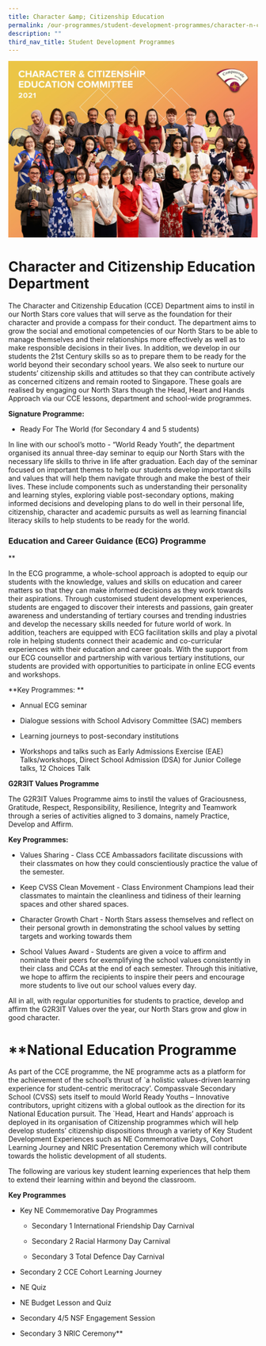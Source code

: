 ```yaml
---
title: Character &amp; Citizenship Education
permalink: /our-programmes/student-development-programmes/character-n-citizenship-education/
description: ""
third_nav_title: Student Development Programmes
---
```

![](/images/CCE.jpg)
# Character and Citizenship Education Department
  
The Character and Citizenship Education (CCE) Department aims to instil in our North Stars core values that will serve as the foundation for their character and provide a compass for their conduct. The department aims to grow the social and emotional competencies of our North Stars to be able to manage themselves and their relationships more effectively as well as to make responsible decisions in their lives. In addition, we develop in our students the 21st Century skills so as to prepare them to be ready for the world beyond their secondary school years. We also seek to nurture our students’ citizenship skills and attitudes so that they can contribute actively as concerned citizens and remain rooted to Singapore. These goals are realised by engaging our North Stars though the Head, Heart and Hands Approach via our CCE lessons, department and school-wide programmes. 

  

**Signature Programme:**

*   Ready For The World (for Secondary 4 and 5 students)
    

In line with our school’s motto - “World Ready Youth”, the department organised its annual three-day seminar to equip our North Stars with the necessary life skills to thrive in life after graduation. Each day of the seminar focused on important themes to help our students develop important skills and values that will help them navigate through and make the best of their lives. These include components such as understanding their personality and learning styles, exploring viable post-secondary options, making informed decisions and developing plans to do well in their personal life, citizenship, character and academic pursuits as well as learning financial literacy skills to help students to be ready for the world.

  

### Education and Career Guidance (ECG) Programme

**

In the ECG programme, a whole-school approach is adopted to equip our students with the knowledge, values and skills on education and career matters so that they can make informed decisions as they work towards their aspirations. Through customised student development experiences, students are engaged to discover their interests and passions, gain greater awareness and understanding of tertiary courses and trending industries and develop the necessary skills needed for future world of work. In addition, teachers are equipped with ECG facilitation skills and play a pivotal role in helping students connect their academic and co-curricular experiences with their education and career goals. With the support from our ECG counsellor and partnership with various tertiary institutions, our students are provided with opportunities to participate in online ECG events and workshops. 

  
**Key Programmes: **

*   Annual ECG seminar
    
*   Dialogue sessions with School Advisory Committee (SAC) members
    
*   Learning journeys to post-secondary institutions 
    
*   Workshops and talks such as Early Admissions Exercise (EAE) Talks/workshops, Direct School Admission (DSA) for Junior College talks, 12 Choices Talk
    

**G2R3IT Values Programme**

The G2R3IT Values Programme aims to instil the values of Graciousness, Gratitude, Respect, Responsibility, Resilience, Integrity and Teamwork through a series of activities aligned to 3 domains, namely Practice, Develop and Affirm. 

**Key Programmes:**

*   Values Sharing - Class CCE Ambassadors facilitate discussions with their classmates on how they could conscientiously practice the value of the semester. 
    

*   Keep CVSS Clean Movement - Class Environment Champions lead their classmates to maintain the cleanliness and tidiness of their learning spaces and other shared spaces. 
    

*   Character Growth Chart - North Stars assess themselves and reflect on their personal growth in demonstrating the school values by setting targets and working towards them 
    
*   School Values Award - Students are given a voice to affirm and nominate their peers for exemplifying the school values consistently in their class and CCAs at the end of each semester. Through this initiative, we hope to affirm the recipients to inspire their peers and encourage more students to live out our school values every day. 
    
All in all, with regular opportunities for students to practice, develop and affirm the G2R3IT Values over the year, our North Stars grow and glow in good character.

# **National Education Programme

  
As part of the CCE programme, the NE programme acts as a platform for the achievement of the school’s thrust of \`a holistic values-driven learning experience for student-centric meritocracy’. Compassvale Secondary School (CVSS) sets itself to mould World Ready Youths – Innovative contributors, upright citizens with a global outlook as the direction for its National Education pursuit. The \`Head, Heart and Hands’ approach is deployed in its organisation of Citizenship programmes which will help develop students’ citizenship dispositions through a variety of Key Student Development Experiences such as NE Commemorative Days, Cohort Learning Journey and NRIC Presentation Ceremony which will contribute towards the holistic development of all students.

The following are various key student learning experiences that help them to extend their learning within and beyond the classroom.

  
**Key Programmes**

*   Key NE Commemorative Day Programmes
    

      * Secondary 1 International Friendship Day Carnival

     * Secondary 2 Racial Harmony Day Carnival
     
      * Secondary 3 Total Defence Day Carnival
    

*   Secondary 2 CCE Cohort Learning Journey
    
*   NE Quiz
    
*   NE Budget Lesson and Quiz
    
*   Secondary 4/5 NSF Engagement Session
    
*   Secondary 3 NRIC Ceremony**


  




